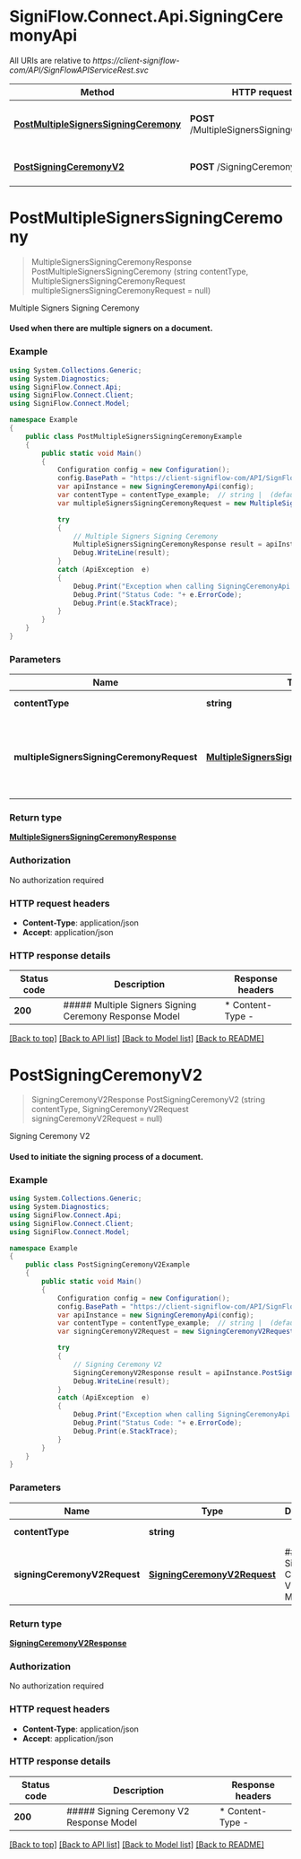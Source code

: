 # SigniFlow.Connect.Api.SigningCeremonyApi

All URIs are relative to *https://client-signiflow-com/API/SignFlowAPIServiceRest.svc*

Method | HTTP request | Description
------------- | ------------- | -------------
[**PostMultipleSignersSigningCeremony**](SigningCeremonyApi.md#postmultiplesignerssigningceremony) | **POST** /MultipleSignersSigningCeremony | Multiple Signers Signing Ceremony
[**PostSigningCeremonyV2**](SigningCeremonyApi.md#postsigningceremonyv2) | **POST** /SigningCeremonyV2 | Signing Ceremony V2


<a name="postmultiplesignerssigningceremony"></a>
# **PostMultipleSignersSigningCeremony**
> MultipleSignersSigningCeremonyResponse PostMultipleSignersSigningCeremony (string contentType, MultipleSignersSigningCeremonyRequest multipleSignersSigningCeremonyRequest = null)

Multiple Signers Signing Ceremony

#### Used when there are multiple signers on a document.

### Example
```csharp
using System.Collections.Generic;
using System.Diagnostics;
using SigniFlow.Connect.Api;
using SigniFlow.Connect.Client;
using SigniFlow.Connect.Model;

namespace Example
{
    public class PostMultipleSignersSigningCeremonyExample
    {
        public static void Main()
        {
            Configuration config = new Configuration();
            config.BasePath = "https://client-signiflow-com/API/SignFlowAPIServiceRest.svc";
            var apiInstance = new SigningCeremonyApi(config);
            var contentType = contentType_example;  // string |  (default to "application/json")
            var multipleSignersSigningCeremonyRequest = new MultipleSignersSigningCeremonyRequest(); // MultipleSignersSigningCeremonyRequest | ##### Multiple Signers Signing Ceremony Request Model (optional) 

            try
            {
                // Multiple Signers Signing Ceremony
                MultipleSignersSigningCeremonyResponse result = apiInstance.PostMultipleSignersSigningCeremony(contentType, multipleSignersSigningCeremonyRequest);
                Debug.WriteLine(result);
            }
            catch (ApiException  e)
            {
                Debug.Print("Exception when calling SigningCeremonyApi.PostMultipleSignersSigningCeremony: " + e.Message );
                Debug.Print("Status Code: "+ e.ErrorCode);
                Debug.Print(e.StackTrace);
            }
        }
    }
}
```

### Parameters

Name | Type | Description  | Notes
------------- | ------------- | ------------- | -------------
 **contentType** | **string**|  | [default to &quot;application/json&quot;]
 **multipleSignersSigningCeremonyRequest** | [**MultipleSignersSigningCeremonyRequest**](MultipleSignersSigningCeremonyRequest.md)| ##### Multiple Signers Signing Ceremony Request Model | [optional] 

### Return type

[**MultipleSignersSigningCeremonyResponse**](MultipleSignersSigningCeremonyResponse.md)

### Authorization

No authorization required

### HTTP request headers

 - **Content-Type**: application/json
 - **Accept**: application/json


### HTTP response details
| Status code | Description | Response headers |
|-------------|-------------|------------------|
| **200** | ##### Multiple Signers Signing Ceremony Response Model |  * Content-Type -  <br>  |

[[Back to top]](#) [[Back to API list]](../README.md#documentation-for-api-endpoints) [[Back to Model list]](../README.md#documentation-for-models) [[Back to README]](../README.md)

<a name="postsigningceremonyv2"></a>
# **PostSigningCeremonyV2**
> SigningCeremonyV2Response PostSigningCeremonyV2 (string contentType, SigningCeremonyV2Request signingCeremonyV2Request = null)

Signing Ceremony V2

#### Used to initiate the signing process of a document.

### Example
```csharp
using System.Collections.Generic;
using System.Diagnostics;
using SigniFlow.Connect.Api;
using SigniFlow.Connect.Client;
using SigniFlow.Connect.Model;

namespace Example
{
    public class PostSigningCeremonyV2Example
    {
        public static void Main()
        {
            Configuration config = new Configuration();
            config.BasePath = "https://client-signiflow-com/API/SignFlowAPIServiceRest.svc";
            var apiInstance = new SigningCeremonyApi(config);
            var contentType = contentType_example;  // string |  (default to "application/json")
            var signingCeremonyV2Request = new SigningCeremonyV2Request(); // SigningCeremonyV2Request | ##### Signing Ceremony V2 Request Model (optional) 

            try
            {
                // Signing Ceremony V2
                SigningCeremonyV2Response result = apiInstance.PostSigningCeremonyV2(contentType, signingCeremonyV2Request);
                Debug.WriteLine(result);
            }
            catch (ApiException  e)
            {
                Debug.Print("Exception when calling SigningCeremonyApi.PostSigningCeremonyV2: " + e.Message );
                Debug.Print("Status Code: "+ e.ErrorCode);
                Debug.Print(e.StackTrace);
            }
        }
    }
}
```

### Parameters

Name | Type | Description  | Notes
------------- | ------------- | ------------- | -------------
 **contentType** | **string**|  | [default to &quot;application/json&quot;]
 **signingCeremonyV2Request** | [**SigningCeremonyV2Request**](SigningCeremonyV2Request.md)| ##### Signing Ceremony V2 Request Model | [optional] 

### Return type

[**SigningCeremonyV2Response**](SigningCeremonyV2Response.md)

### Authorization

No authorization required

### HTTP request headers

 - **Content-Type**: application/json
 - **Accept**: application/json


### HTTP response details
| Status code | Description | Response headers |
|-------------|-------------|------------------|
| **200** | ##### Signing Ceremony V2 Response Model |  * Content-Type -  <br>  |

[[Back to top]](#) [[Back to API list]](../README.md#documentation-for-api-endpoints) [[Back to Model list]](../README.md#documentation-for-models) [[Back to README]](../README.md)

